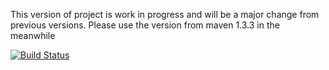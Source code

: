 This version of project is work in progress and will be a major change from previous versions. Please use the version from maven 1.3.3 in the meanwhile


[![Build Status](https://travis-ci.org/srikanth-lingala/zip4j.svg?branch=master)](https://travis-ci.org/srikanth-lingala/zip4j)

